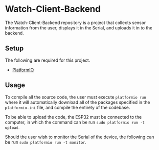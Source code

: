 # Watch-Client-Backend

The Watch-Client-Backend repository is a project that collects sensor information from the user, displays it in the Serial, and uploads it in to the backend.

## Setup

The following are required for this project.

- [PlatformIO](https://platformio.org/)

## Usage

To compile all the source code, the user must execute `platformio run` where it will automatically download all of the packages specified in the `platformio.ini` file, and compile the entirety of the codebase.

To be able to upload the code, the ESP32 must be connected to the computer, in which the command can be run `sudo platformio run -t upload`.

Should the user wish to monitor the Serial of the device, the following can be run `sudo platformio run -t monitor`.
